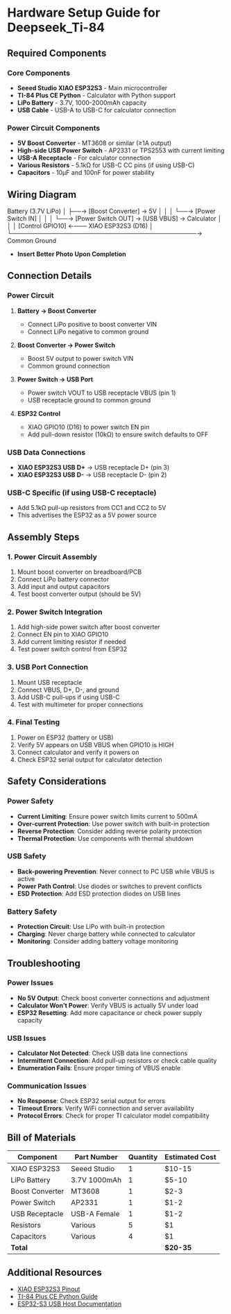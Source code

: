# Hardware Setup Guide for Deepseek_Ti-84

## Required Components

### Core Components
- **Seeed Studio XIAO ESP32S3** - Main microcontroller
- **TI-84 Plus CE Python** - Calculator with Python support
- **LiPo Battery** - 3.7V, 1000-2000mAh capacity
- **USB Cable** - USB-A to USB-C for calculator connection

### Power Circuit Components
- **5V Boost Converter** - MT3608 or similar (≥1A output)
- **High-side USB Power Switch** - AP2331 or TPS2553 with current limiting
- **USB-A Receptacle** - For calculator connection
- **Various Resistors** - 5.1kΩ for USB-C CC pins (if using USB-C)
- **Capacitors** - 10µF and 100nF for power stability

## Wiring Diagram
Battery (3.7V LiPo)
│
├──→ [Boost Converter] → 5V
│                       │
│                       └──→ [Power Switch IN]
│                                        │
│                                        └──→ [Power Switch OUT] → [USB VBUS] → Calculator
│                                        │
│                       [Control GPIO10] ←─── XIAO ESP32S3 (D16)
│
└───────────────────────────────────────────→ Common Ground
- **Insert Better Photo Upon Completion**

## Connection Details

### Power Circuit
1. **Battery → Boost Converter**
   - Connect LiPo positive to boost converter VIN
   - Connect LiPo negative to common ground

2. **Boost Converter → Power Switch**
   - Boost 5V output to power switch VIN
   - Common ground connection

3. **Power Switch → USB Port**
   - Power switch VOUT to USB receptacle VBUS (pin 1)
   - USB receptacle ground to common ground

4. **ESP32 Control**
   - XIAO GPIO10 (D16) to power switch EN pin
   - Add pull-down resistor (10kΩ) to ensure switch defaults to OFF

### USB Data Connections
- **XIAO ESP32S3 USB D+** → USB receptacle D+ (pin 3)
- **XIAO ESP32S3 USB D-** → USB receptacle D- (pin 2)

### USB-C Specific (if using USB-C receptacle)
- Add 5.1kΩ pull-up resistors from CC1 and CC2 to 5V
- This advertises the ESP32 as a 5V power source

## Assembly Steps

### 1. Power Circuit Assembly
1. Mount boost converter on breadboard/PCB
2. Connect LiPo battery connector
3. Add input and output capacitors
4. Test boost converter output (should be 5V)

### 2. Power Switch Integration
1. Add high-side power switch after boost converter
2. Connect EN pin to XIAO GPIO10
3. Add current limiting resistor if needed
4. Test power switch control from ESP32

### 3. USB Port Connection
1. Mount USB receptacle
2. Connect VBUS, D+, D-, and ground
3. Add USB-C pull-ups if using USB-C
4. Test with multimeter for proper connections

### 4. Final Testing
1. Power on ESP32 (battery or USB)
2. Verify 5V appears on USB VBUS when GPIO10 is HIGH
3. Connect calculator and verify it powers on
4. Check ESP32 serial output for calculator detection

## Safety Considerations

### Power Safety
- **Current Limiting**: Ensure power switch limits current to 500mA
- **Over-current Protection**: Use power switch with built-in protection
- **Reverse Protection**: Consider adding reverse polarity protection
- **Thermal Protection**: Use components with thermal shutdown

### USB Safety
- **Back-powering Prevention**: Never connect to PC USB while VBUS is active
- **Power Path Control**: Use diodes or switches to prevent conflicts
- **ESD Protection**: Add ESD protection diodes on USB lines

### Battery Safety
- **Protection Circuit**: Use LiPo with built-in protection
- **Charging**: Never charge battery while connected to calculator
- **Monitoring**: Consider adding battery voltage monitoring

## Troubleshooting

### Power Issues
- **No 5V Output**: Check boost converter connections and adjustment
- **Calculator Won't Power**: Verify VBUS is actually 5V under load
- **ESP32 Resetting**: Add more capacitance or check power supply capacity

### USB Issues
- **Calculator Not Detected**: Check USB data line connections
- **Intermittent Connection**: Add pull-up resistors or check cable quality
- **Enumeration Fails**: Ensure proper timing of VBUS enable

### Communication Issues
- **No Response**: Check ESP32 serial output for errors
- **Timeout Errors**: Verify WiFi connection and server availability
- **Protocol Errors**: Check for proper TI calculator model compatibility

## Bill of Materials

| Component | Part Number | Quantity | Estimated Cost |
|-----------|-------------|----------|----------------|
| XIAO ESP32S3 | Seeed Studio | 1 | $10-15 |
| LiPo Battery | 3.7V 1000mAh | 1 | $5-10 |
| Boost Converter | MT3608 | 1 | $2-3 |
| Power Switch | AP2331 | 1 | $1-2 |
| USB Receptacle | USB-A Female | 1 | $1-2 |
| Resistors | Various | 5 | $1 |
| Capacitors | Various | 4 | $1 |
| **Total** | | | **$20-35** |

## Additional Resources

- [XIAO ESP32S3 Pinout](https://wiki.seeedstudio.com/XIAO_ESP32S3/)
- [TI-84 Plus CE Python Guide](https://education.ti.com/en/guidebook/details/en/14145)
- [ESP32-S3 USB Host Documentation](https://docs.espressif.com/projects/esp-idf/en/latest/esp32s3/api-reference/peripherals/usb_host.html)
